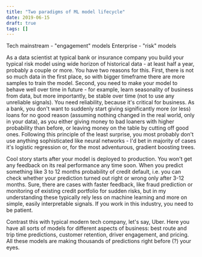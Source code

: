 ```yaml
---
title: "Two paradigms of ML model lifecycle"
date: 2019-06-15
draft: true
tags: []
---
```

Tech mainstream - "engagement" models
Enterprise - "risk" models

As a data scientist at typical bank or insurance company you build your typical risk model using wide horizon of historical data - at least half a year, probably a couple or more. You have two reasons for this. First, there is not so much data in the first place, so with bigger timeframe there are more samples to train the model. Second, you need to make your model to behave well over time in future - for example, learn seasonality of business from data, but more importantly, be stable over time (not to use any unreliable signals). You need reliability, because it's critical for business. As a bank, you don't want to suddenly start giving significantly more (or less) loans for no good reason (assuming nothing changed in the real world, only in your data), as you either giving money to bad loaners with higher probability than before, or leaving money on the table by cutting off good ones. Following this principle of the least surprise, you most probably don't use anything sophisticated like neural networks - I'd bet in majority of cases it's logistic regression or, for the most adventurous, gradient boosting trees.

Cool story starts after your model is deployed to production. You won't get any feedback on its real performance any time soon. When you predict something like 3 to 12 months probability of credit default, i.e. you can check whether your prediction turned out right or wrong only after 3-12 months. Sure, there are cases with faster feedback, like fraud prediction or monitoring of existing credit portfolio for sudden risks, but in my understanding these typically rely less on machine learning and more on simple, easily interpretable signals.
If you work in this industry, you need to be patient.

Contrast this with typical modern tech company, let's say, Uber. Here you have all sorts of models for different aspects of business: best route and trip time predictions, customer retention, driver engagement, and pricing. All these models are making thousands of predictions right before (?) your eyes.